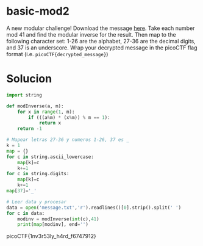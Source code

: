 # basic-mod2

A new modular challenge! Download the message [here](https://artifacts.picoctf.net/c/503/message.txt). Take each number mod 41 and find the modular inverse for the result. Then map to the following character set: 1-26 are the alphabet, 27-36 are the decimal digits, and 37 is an underscore. Wrap your decrypted message in the picoCTF flag format (i.e. `picoCTF{decrypted_message}`)

# Solucion 
```python
import string

def modInverse(a, m): 
    for x in range(1, m):
        if (((a%m) * (x%m)) % m == 1):
            return x
    return -1

# Mapear letras 27-36 y numeros 1-26, 37 es _
k = 1
map = {}
for c in string.ascii_lowercase:
    map[k]=c
    k+=1
for c in string.digits:
    map[k]=c
    k+=1
map[37]='_'

# Leer data y procesar
data = open('message.txt','r').readlines()[0].strip().split(' ')
for c in data:
    modinv = modInverse(int(c),41)
    print(map[modinv], end='')
```

picoCTF{1nv3r53ly_h4rd_f6747912}
